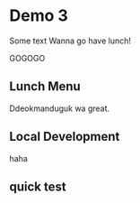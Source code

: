 # Demo 3

Some text
Wanna go have lunch!

GOGOGO

## Lunch Menu

Ddeokmanduguk wa great.

## Local Development

haha

## quick test

